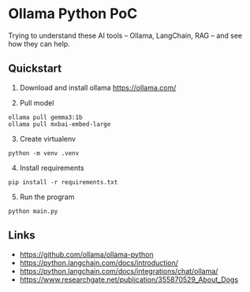 # Ollama Python PoC

Trying to understand these AI tools – Ollama, LangChain, RAG – and see how they
can help.

## Quickstart

1. Download and install ollama https://ollama.com/

2. Pull model

```shell
ollama pull gemma3:1b
ollama pull mxbai-embed-large
```

3. Create virtualenv

```shell
python -m venv .venv
```

4. Install requirements

```shell
pip install -r requirements.txt
```

5. Run the program

```shell
python main.py
```

## Links

- https://github.com/ollama/ollama-python
- https://python.langchain.com/docs/introduction/
- https://python.langchain.com/docs/integrations/chat/ollama/
- https://www.researchgate.net/publication/355870529_About_Dogs
